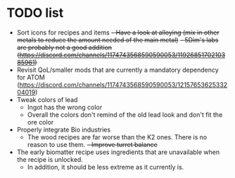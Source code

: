 # TODO list

- Sort icons for recipes and items
~~- Have a look at alloying (mix in other metals to reduce the amount needed of the main metal)~~
~~- 5Dim's labs are probably not a good addition (https://discord.com/channels/1174743568590590053/1192685170210385961)~~
- Revisit QoL/smaller mods that are currently a mandatory dependency for
  ATOM (https://discord.com/channels/1174743568590590053/1215765362533204019)
- Tweak colors of lead
    - Ingot has the wrong color
    - Overall the colors don't remind of the old lead look and don't fit the ore color
- Properly integrate Bio industries
    - The wood recipes are far worse than the K2 ones. There is no reason to use them.
~~- Improve turret balance~~
- The early biomatter recipe uses ingredients that are unavailable when the recipe is unlocked.
    - In addition, it should be less extreme as it currently is.